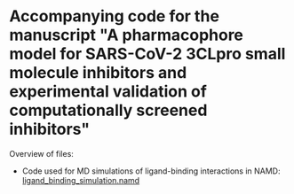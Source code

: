 # Accompanying code for the manuscript "A pharmacophore model for SARS-CoV-2 3CLpro small molecule inhibitors and experimental validation of computationally screened inhibitors"

Overview of files:

- Code used for MD simulations of ligand-binding interactions in NAMD: [ligand_binding_simulation.namd](ligand_binding_simulation.namd)


